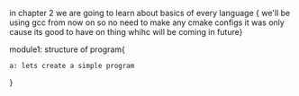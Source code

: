 in chapter 2 we are going to learn about basics of every language 
{ we'll be using gcc from now on so no need to make any cmake configs it was only cause its good to have on thing whihc will be coming in future}

module1: structure of program{

    a: lets create a simple program
}
 